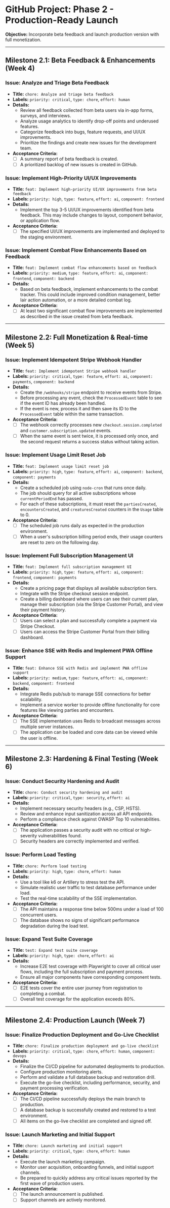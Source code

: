 # GitHub Project: Phase 2 - Production-Ready Launch

**Objective:** Incorporate beta feedback and launch production version with full monetization.

---

## Milestone 2.1: Beta Feedback & Enhancements (Week 4)

### Issue: Analyze and Triage Beta Feedback

- **Title:** `chore: Analyze and triage beta feedback`
- **Labels:** `priority: critical`, `type: chore`, `effort: human`
- **Details:**
  - Review all feedback collected from beta users via in-app forms, surveys, and interviews.
  - Analyze usage analytics to identify drop-off points and underused features.
  - Categorize feedback into bugs, feature requests, and UI/UX improvements.
  - Prioritize the findings and create new issues for the development team.
- **Acceptance Criteria:**
  - [ ] A summary report of beta feedback is created.
  - [ ] A prioritized backlog of new issues is created in GitHub.

### Issue: Implement High-Priority UI/UX Improvements

- **Title:** `feat: Implement high-priority UI/UX improvements from beta feedback`
- **Labels:** `priority: high`, `type: feature`, `effort: ai`, `component: frontend`
- **Details:**
  - Implement the top 3-5 UI/UX improvements identified from beta feedback. This may include changes to layout, component behavior, or application flow.
- **Acceptance Criteria:**
  - [ ] The specified UI/UX improvements are implemented and deployed to the staging environment.

### Issue: Implement Combat Flow Enhancements Based on Feedback

- **Title:** `feat: Implement combat flow enhancements based on feedback`
- **Labels:** `priority: medium`, `type: feature`, `effort: ai`, `component: frontend`, `component: backend`
- **Details:**
  - Based on beta feedback, implement enhancements to the combat tracker. This could include improved condition management, better lair action automation, or a more detailed combat log.
- **Acceptance Criteria:**
  - [ ] At least two significant combat flow improvements are implemented as described in the issue created from beta feedback.

---

## Milestone 2.2: Full Monetization & Real-time (Week 5)

### Issue: Implement Idempotent Stripe Webhook Handler

- **Title:** `feat: Implement idempotent Stripe webhook handler`
- **Labels:** `priority: critical`, `type: feature`, `effort: ai`, `component: payments`, `component: backend`
- **Details:**
  - Create the `/webhooks/stripe` endpoint to receive events from Stripe.
  - Before processing any event, check the `ProcessedEvent` table to see if the event ID has already been handled.
  - If the event is new, process it and then save its ID to the `ProcessedEvent` table within the same transaction.
- **Acceptance Criteria:**
  - [ ] The webhook correctly processes new `checkout.session.completed` and `customer.subscription.updated` events.
  - [ ] When the same event is sent twice, it is processed only once, and the second request returns a success status without taking action.

### Issue: Implement Usage Limit Reset Job

- **Title:** `feat: Implement usage limit reset job`
- **Labels:** `priority: high`, `type: feature`, `effort: ai`, `component: backend`, `component: payments`
- **Details:**
  - Create a scheduled job using `node-cron` that runs once daily.
  - The job should query for all active subscriptions whose `currentPeriodEnd` has passed.
  - For each of these subscriptions, it must reset the `partiesCreated`, `encountersCreated`, and `creaturesCreated` counters in the `Usage` table to 0.
- **Acceptance Criteria:**
  - [ ] The scheduled job runs daily as expected in the production environment.
  - [ ] When a user's subscription billing period ends, their usage counters are reset to zero on the following day.

### Issue: Implement Full Subscription Management UI

- **Title:** `feat: Implement full subscription management UI`
- **Labels:** `priority: high`, `type: feature`, `effort: ai`, `component: frontend`, `component: payments`
- **Details:**
  - Create a pricing page that displays all available subscription tiers.
  - Integrate with the Stripe checkout session endpoint.
  - Create a billing dashboard where users can see their current plan, manage their subscription (via the Stripe Customer Portal), and view their payment history.
- **Acceptance Criteria:**
  - [ ] Users can select a plan and successfully complete a payment via Stripe Checkout.
  - [ ] Users can access the Stripe Customer Portal from their billing dashboard.

### Issue: Enhance SSE with Redis and Implement PWA Offline Support

- **Title:** `feat: Enhance SSE with Redis and implement PWA offline support`
- **Labels:** `priority: medium`, `type: feature`, `effort: ai`, `component: backend`, `component: frontend`
- **Details:**
  - Integrate Redis pub/sub to manage SSE connections for better scalability.
  - Implement a service worker to provide offline functionality for core features like viewing parties and encounters.
- **Acceptance Criteria:**
  - [ ] The SSE implementation uses Redis to broadcast messages across multiple server instances.
  - [ ] The application can be loaded and core data can be viewed while the user is offline.

---

## Milestone 2.3: Hardening & Final Testing (Week 6)

### Issue: Conduct Security Hardening and Audit

- **Title:** `chore: Conduct security hardening and audit`
- **Labels:** `priority: critical`, `type: security`, `effort: ai`
- **Details:**
  - Implement necessary security headers (e.g., CSP, HSTS).
  - Review and enhance input sanitization across all API endpoints.
  - Perform a compliance check against OWASP Top 10 vulnerabilities.
- **Acceptance Criteria:**
  - [ ] The application passes a security audit with no critical or high-severity vulnerabilities found.
  - [ ] Security headers are correctly implemented and verified.

### Issue: Perform Load Testing

- **Title:** `chore: Perform load testing`
- **Labels:** `priority: high`, `type: chore`, `effort: human`
- **Details:**
  - Use a tool like k6 or Artillery to stress test the API.
  - Simulate realistic user traffic to test database performance under load.
  - Test the real-time scalability of the SSE implementation.
- **Acceptance Criteria:**
  - [ ] The API maintains a response time below 500ms under a load of 100 concurrent users.
  - [ ] The database shows no signs of significant performance degradation during the load test.

### Issue: Expand Test Suite Coverage

- **Title:** `test: Expand test suite coverage`
- **Labels:** `priority: high`, `type: chore`, `effort: ai`
- **Details:**
  - Increase E2E test coverage with Playwright to cover all critical user flows, including the full subscription and payment process.
  - Ensure all major components have corresponding component tests.
- **Acceptance Criteria:**
  - [ ] E2E tests cover the entire user journey from registration to completing a combat.
  - [ ] Overall test coverage for the application exceeds 80%.

---

## Milestone 2.4: Production Launch (Week 7)

### Issue: Finalize Production Deployment and Go-Live Checklist

- **Title:** `chore: Finalize production deployment and go-live checklist`
- **Labels:** `priority: critical`, `type: chore`, `effort: human`, `component: devops`
- **Details:**
  - Finalize the CI/CD pipeline for automated deployments to production.
  - Configure production monitoring alerts.
  - Perform and validate a full database backup and restoration drill.
  - Execute the go-live checklist, including performance, security, and payment processing verification.
- **Acceptance Criteria:**
  - [ ] The CI/CD pipeline successfully deploys the main branch to production.
  - [ ] A database backup is successfully created and restored to a test environment.
  - [ ] All items on the go-live checklist are completed and signed off.

### Issue: Launch Marketing and Initial Support

- **Title:** `chore: Launch marketing and initial support`
- **Labels:** `priority: critical`, `type: chore`, `effort: human`
- **Details:**
  - Execute the launch marketing campaign.
  - Monitor user acquisition, onboarding funnels, and initial support channels.
  - Be prepared to quickly address any critical issues reported by the first wave of production users.
- **Acceptance Criteria:**
  - [ ] The launch announcement is published.
  - [ ] Support channels are actively monitored.
